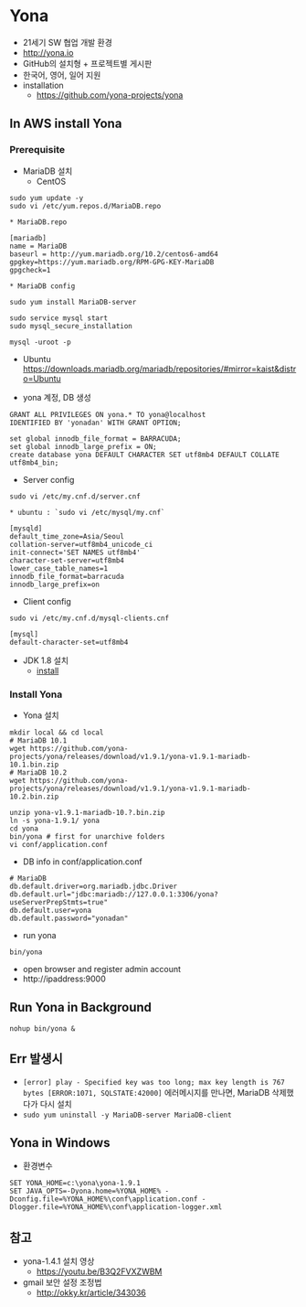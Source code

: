 # Yona
- 21세기 SW 협업 개발 환경
- http://yona.io
- GitHub의 설치형 + 프로젝트별 게시판
- 한국어, 영어, 일어 지원
- installation
  * https://github.com/yona-projects/yona

## In AWS install Yona

### Prerequisite
* MariaDB 설치
  * CentOS
```
sudo yum update -y
sudo vi /etc/yum.repos.d/MariaDB.repo
```

    * MariaDB.repo
```
[mariadb]
name = MariaDB
baseurl = http://yum.mariadb.org/10.2/centos6-amd64
gpgkey=https://yum.mariadb.org/RPM-GPG-KEY-MariaDB
gpgcheck=1
```

    * MariaDB config
```
sudo yum install MariaDB-server
```

```
sudo service mysql start
sudo mysql_secure_installation
```

```
mysql -uroot -p
```

  * Ubuntu https://downloads.mariadb.org/mariadb/repositories/#mirror=kaist&distro=Ubuntu


  * yona 계정, DB 생성

```
GRANT ALL PRIVILEGES ON yona.* TO yona@localhost
IDENTIFIED BY 'yonadan' WITH GRANT OPTION;

set global innodb_file_format = BARRACUDA;
set global innodb_large_prefix = ON;
create database yona DEFAULT CHARACTER SET utf8mb4 DEFAULT COLLATE utf8mb4_bin;
```

  * Server config
```
sudo vi /etc/my.cnf.d/server.cnf
```
    * ubuntu : `sudo vi /etc/mysql/my.cnf`

```
[mysqld]
default_time_zone=Asia/Seoul
collation-server=utf8mb4_unicode_ci
init-connect='SET NAMES utf8mb4'
character-set-server=utf8mb4
lower_case_table_names=1
innodb_file_format=barracuda
innodb_large_prefix=on
```

  * Client config
```
sudo vi /etc/my.cnf.d/mysql-clients.cnf
```

```
[mysql]
default-character-set=utf8mb4
```

* JDK 1.8 설치
  * [install](/mib/java)

### Install Yona
* Yona 설치

```
mkdir local && cd local
# MariaDB 10.1
wget https://github.com/yona-projects/yona/releases/download/v1.9.1/yona-v1.9.1-mariadb-10.1.bin.zip
# MariaDB 10.2
wget https://github.com/yona-projects/yona/releases/download/v1.9.1/yona-v1.9.1-mariadb-10.2.bin.zip

unzip yona-v1.9.1-mariadb-10.?.bin.zip
ln -s yona-1.9.1/ yona
cd yona
bin/yona # first for unarchive folders
vi conf/application.conf
```
  * DB info in conf/application.conf

```
# MariaDB
db.default.driver=org.mariadb.jdbc.Driver
db.default.url="jdbc:mariadb://127.0.0.1:3306/yona?useServerPrepStmts=true"
db.default.user=yona
db.default.password="yonadan"
```

  * run yona
```
bin/yona
```
* open browser and register admin account
* http://ipaddress:9000

## Run Yona in Background

```
nohup bin/yona &
```

## Err 발생시
* `[error] play - Specified key was too long; max key length is 767 bytes [ERROR:1071, SQLSTATE:42000]`
에러메시지를 만나면, MariaDB 삭제했다가 다시 설치
* `sudo yum uninstall -y MariaDB-server MariaDB-client`

## Yona in Windows
* 환경변수
```
SET YONA_HOME=c:\yona\yona-1.9.1
SET JAVA_OPTS=-Dyona.home=%YONA_HOME% -Dconfig.file=%YONA_HOME%\conf\application.conf -Dlogger.file=%YONA_HOME%\conf\application-logger.xml
```

## 참고
* yona-1.4.1 설치 영상
  * https://youtu.be/B3Q2FVXZWBM
* gmail 보안 설정 조정법
  * http://okky.kr/article/343036
